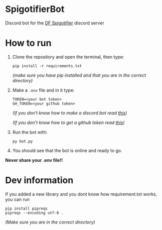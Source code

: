 # SpigotifierBot

Discord bot for the [DF Spigotifier](https://github.com/Wonkers0/DFSpigot) discord server

# How to run

1. Clone the repository and open the terminal, then type:

    `pip install -r requirements.txt`

    _(make sure you have pip installed and that you are in the correct directory)_

2. Make a `.env` file and in it type:

    ```
    TOKEN=<your bot token>
    GH_TOKEN=<your github token>
    ```

    _(If you don't know how to make a discord bot read [this](https://github.com/Wonkers0/SpigotifierBot/blob/main/TOKENS.md#discord-token))_

    _(If you don't know how to get a github token read [this](https://github.com/Wonkers0/SpigotifierBot/blob/main/TOKENS.md#github-token))_

3. Run the bot with:

    `py bot.py`

4. You should see that the bot is online and ready to go.

**Never share your .env file!!**

# Dev information

If you added a new library and you dont know how requirement.txt works, you can run

```
pip install pipreqs
pipreqs --encoding utf-8 .
```

_(Make sure you are in the correct directory)_
